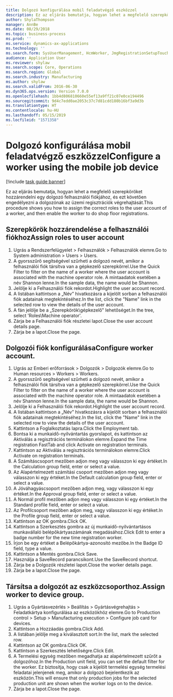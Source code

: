 ```yaml
---
title: Dolgozó konfigurálása mobil feladatvégző eszközzel
description: Ez az eljárás bemutatja, hogyan lehet a megfelelő szerepköröket hozzárendelni egy dolgozó felhasználói fiókjához, és ezt követően engedélyezni a dolgozónak az üzemi regisztrációk végrehajtását.
author: ShylaThompson
manager: AnnBe
ms.date: 08/29/2018
ms.topic: business-process
ms.prod: ''
ms.service: dynamics-ax-applications
ms.technology: ''
ms.search.form: SysUserManagement, HcmWorker, JmgRegistrationSetupTouch, JmgRegistrationSetupAssignUsers
audience: Application User
ms.reviewer: shylaw
ms.search.scope: Core, Operations
ms.search.region: Global
ms.search.industry: Manufacturing
ms.author: shylaw
ms.search.validFrom: 2016-06-30
ms.dyn365.ops.version: Version 7.0.0
ms.openlocfilehash: 1bb4d806810660e55ef13a9ff21c07e0ce194496
ms.sourcegitcommit: 9d4c7edd0ae2053c37c7d81cdd180b16bf3a9d3b
ms.translationtype: HT
ms.contentlocale: hu-HU
ms.lasthandoff: 05/15/2019
ms.locfileid: "1571358"
---
```

# <a name="configure-a-worker-using-the-mobile-job-device"></a><span data-ttu-id="1d72f-103">Dolgozó konfigurálása mobil feladatvégző eszközzel</span><span class="sxs-lookup"><span data-stu-id="1d72f-103">Configure a worker using the mobile job device</span></span>

[!include [task guide banner](../../includes/task-guide-banner.md)]

<span data-ttu-id="1d72f-104">Ez az eljárás bemutatja, hogyan lehet a megfelelő szerepköröket hozzárendelni egy dolgozó felhasználói fiókjához, és ezt követően engedélyezni a dolgozónak az üzemi regisztrációk végrehajtását.</span><span class="sxs-lookup"><span data-stu-id="1d72f-104">This procedure shows you how to assign the correct roles to the user account of a worker, and then enable the worker to do shop floor registrations.</span></span>


## <a name="assign-roles-to-user-account"></a><span data-ttu-id="1d72f-105">Szerepkörök hozzárendelése a felhasználói fiókhoz</span><span class="sxs-lookup"><span data-stu-id="1d72f-105">Assign roles to user account</span></span>
1. <span data-ttu-id="1d72f-106">Ugrás a Rendszerfelügyelet > Felhasználók > Felhasználók elemre.</span><span class="sxs-lookup"><span data-stu-id="1d72f-106">Go to System administration > Users > Users.</span></span>
2. <span data-ttu-id="1d72f-107">A gyorsszűrő segítségével szűrheti a dolgozó nevét, amikor a felhasználói fiók társítva van a gépkezelő szerepkörrel.</span><span class="sxs-lookup"><span data-stu-id="1d72f-107">Use the Quick Filter to filter on the name of a worker where the user account is associated with the machine operator role.</span></span> <span data-ttu-id="1d72f-108">A mintaadatok esetében a név Shannon lenne.</span><span class="sxs-lookup"><span data-stu-id="1d72f-108">In the sample data, the name would be Shannon.</span></span>
3. <span data-ttu-id="1d72f-109">Jelölje ki a Felhasználói fiók rekordot.</span><span class="sxs-lookup"><span data-stu-id="1d72f-109">Highlight the user account record.</span></span>
4. <span data-ttu-id="1d72f-110">A listában kattintson a „Név” hivatkozásra a kijelölt sorban a felhasználói fiók adatainak megtekintéséhez.</span><span class="sxs-lookup"><span data-stu-id="1d72f-110">In the list, click the "Name" link in the selected row to view the details of the user account.</span></span>
5. <span data-ttu-id="1d72f-111">A fán jelölje be a „Szerepkörök\gépkezelő" lehetőséget.</span><span class="sxs-lookup"><span data-stu-id="1d72f-111">In the tree, select 'Roles\Machine operator'.</span></span>
6. <span data-ttu-id="1d72f-112">Zárja be a Felhasználói fiók részletei lapot.</span><span class="sxs-lookup"><span data-stu-id="1d72f-112">Close the user account details page.</span></span>
7. <span data-ttu-id="1d72f-113">Zárja be a lapot.</span><span class="sxs-lookup"><span data-stu-id="1d72f-113">Close the page.</span></span>

## <a name="configure-worker-account"></a><span data-ttu-id="1d72f-114">Dolgozói fiók konfigurálása</span><span class="sxs-lookup"><span data-stu-id="1d72f-114">Configure worker account.</span></span>
1. <span data-ttu-id="1d72f-115">Ugrás az Emberi erőforrások > Dolgozók > Dolgozók elemre.</span><span class="sxs-lookup"><span data-stu-id="1d72f-115">Go to Human resources > Workers > Workers.</span></span>
2. <span data-ttu-id="1d72f-116">A gyorsszűrő segítségével szűrheti a dolgozó nevét, amikor a felhasználói fiók társítva van a gépkezelő szerepkörrel.</span><span class="sxs-lookup"><span data-stu-id="1d72f-116">Use the Quick Filter to filter on the name of a worker where the user account is associated with the machine operator role.</span></span> <span data-ttu-id="1d72f-117">A mintaadatok esetében a név Shannon lenne.</span><span class="sxs-lookup"><span data-stu-id="1d72f-117">In the sample data, the name would be Shannon.</span></span>
3. <span data-ttu-id="1d72f-118">Jelölje ki a Felhasználói fiók rekordot.</span><span class="sxs-lookup"><span data-stu-id="1d72f-118">Highlight the user account record.</span></span>
4. <span data-ttu-id="1d72f-119">A listában kattintson a „Név” hivatkozásra a kijelölt sorban a felhasználói fiók adatainak megtekintéséhez.</span><span class="sxs-lookup"><span data-stu-id="1d72f-119">In the list, click the "Name" link in the selected row to view the details of the user account.</span></span>
5. <span data-ttu-id="1d72f-120">Kattintson a Foglalkoztatás lapra.</span><span class="sxs-lookup"><span data-stu-id="1d72f-120">Click the Employment tab.</span></span>
6. <span data-ttu-id="1d72f-121">Bontsa ki a munkaidő-nyilvántartás gyorslapot, és kattintson az Aktiválás a regisztrációs terminálokon elemre.</span><span class="sxs-lookup"><span data-stu-id="1d72f-121">Expand the Time registration FastTab and click Activate on registration terminals.</span></span>
7. <span data-ttu-id="1d72f-122">Kattintson az Aktiválás a regisztrációs terminálokon elemre.</span><span class="sxs-lookup"><span data-stu-id="1d72f-122">Click Activate on registration terminals.</span></span>
8. <span data-ttu-id="1d72f-123">A Számításcsoport mezőben adjon meg vagy válasszon ki egy értéket.</span><span class="sxs-lookup"><span data-stu-id="1d72f-123">In the Calculation group field, enter or select a value.</span></span>
9. <span data-ttu-id="1d72f-124">Az Alapértelmezett számítási csoport mezőben adjon meg vagy válasszon ki egy értéket.</span><span class="sxs-lookup"><span data-stu-id="1d72f-124">In the Default calculation group field, enter or select a value.</span></span>
10. <span data-ttu-id="1d72f-125">A Jóváhagyáscsoport mezőben adjon meg, vagy válasszon ki egy értéket.</span><span class="sxs-lookup"><span data-stu-id="1d72f-125">In the Approval group field, enter or select a value.</span></span>
11. <span data-ttu-id="1d72f-126">A Normál profil mezőben adjon meg vagy válasszon ki egy értéket.</span><span class="sxs-lookup"><span data-stu-id="1d72f-126">In the Standard profile field, enter or select a value.</span></span>
12. <span data-ttu-id="1d72f-127">Az Profilcsoport mezőben adjon meg, vagy válasszon ki egy értéket.</span><span class="sxs-lookup"><span data-stu-id="1d72f-127">In the Profile group field, enter or select a value.</span></span>
13. <span data-ttu-id="1d72f-128">Kattintson az OK gombra.</span><span class="sxs-lookup"><span data-stu-id="1d72f-128">Click OK.</span></span>
14. <span data-ttu-id="1d72f-129">Kattintson a Szerkesztés gombra az új munkaidő-nyilvántartásos munkavállaló belépőkártyaszámának megadásához.</span><span class="sxs-lookup"><span data-stu-id="1d72f-129">Click Edit to enter a badge number for the new time registration worker.</span></span>
15. <span data-ttu-id="1d72f-130">Írjon be egy értéket a Belépőkártya-azonosító mezőbe.</span><span class="sxs-lookup"><span data-stu-id="1d72f-130">In the Badge ID field, type a value.</span></span>
16. <span data-ttu-id="1d72f-131">Kattintson a Mentés gombra.</span><span class="sxs-lookup"><span data-stu-id="1d72f-131">Click Save.</span></span>
17. <span data-ttu-id="1d72f-132">Használja a SaveRecord parancsikont.</span><span class="sxs-lookup"><span data-stu-id="1d72f-132">Use the SaveRecord shortcut.</span></span>
18. <span data-ttu-id="1d72f-133">Zárja be a Dolgozók részletei lapot.</span><span class="sxs-lookup"><span data-stu-id="1d72f-133">Close the worker details page.</span></span>
19. <span data-ttu-id="1d72f-134">Zárja be a lapot.</span><span class="sxs-lookup"><span data-stu-id="1d72f-134">Close the page.</span></span>

## <a name="assign-worker-to-device-group"></a><span data-ttu-id="1d72f-135">Társítsa a dolgozót az eszközcsoporthoz.</span><span class="sxs-lookup"><span data-stu-id="1d72f-135">Assign worker to device group.</span></span>
1. <span data-ttu-id="1d72f-136">Ugrás a Gyártásvezérlés > Beállítás > Gyártásvégrehajtás > Feladatkártya konfigurálása az eszközökhöz elemre.</span><span class="sxs-lookup"><span data-stu-id="1d72f-136">Go to Production control > Setup > Manufacturing execution > Configure job card for devices.</span></span>
2. <span data-ttu-id="1d72f-137">Kattintson a Hozzáadás gombra.</span><span class="sxs-lookup"><span data-stu-id="1d72f-137">Click Add.</span></span>
3. <span data-ttu-id="1d72f-138">A listában jelölje meg a kiválasztott sort.</span><span class="sxs-lookup"><span data-stu-id="1d72f-138">In the list, mark the selected row.</span></span>
4. <span data-ttu-id="1d72f-139">Kattintson az OK gombra.</span><span class="sxs-lookup"><span data-stu-id="1d72f-139">Click OK.</span></span>
5. <span data-ttu-id="1d72f-140">Kattintson a Szerkesztés lehetőségre.</span><span class="sxs-lookup"><span data-stu-id="1d72f-140">Click Edit.</span></span>
6. <span data-ttu-id="1d72f-141">A Termelési egység mezőben megadhatja az alapértelmezett szűrőt a dolgozóhoz.</span><span class="sxs-lookup"><span data-stu-id="1d72f-141">In the Production unit field, you can set the default filter for the worker.</span></span> <span data-ttu-id="1d72f-142">Ez biztosítja, hogy csak a kijelölt termelési egység termelési feladatai jelenjenek meg, amikor a dolgozó bejelentkezik az eszközön.</span><span class="sxs-lookup"><span data-stu-id="1d72f-142">This will ensure that only production jobs for the selected production unit are shown when the worker logs on to the device.</span></span>
7. <span data-ttu-id="1d72f-143">Zárja be a lapot.</span><span class="sxs-lookup"><span data-stu-id="1d72f-143">Close the page.</span></span>

